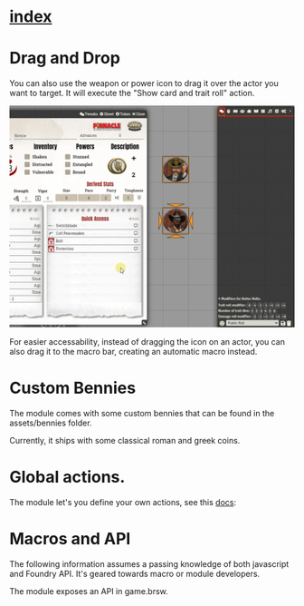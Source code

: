 # [index](index.md)

# Drag and Drop

You can also use the weapon or power icon to drag it over the actor you want to target. It will execute the "Show card and trait roll" action.

![Drag and Drop](img/drag_and_drop_v-1-2-10.gif)

For easier accessability, instead of dragging the icon on an actor, you can also drag it to the macro bar, creating an automatic macro instead.

# Custom Bennies

The module comes with some custom bennies that can be found in the assets/bennies folder.

Currently, it ships with some classical roman and greek coins.

# Global actions.

The module let's you define your own actions, see this [docs](GLOBAL_ACTIONS.md):

# Macros and API

The following information assumes a passing knowledge of both javascript and Foundry API. It's geared towards macro or module developers.

The module exposes an API in game.brsw.